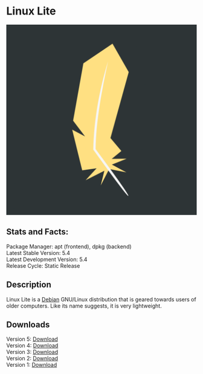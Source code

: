 # Linux Lite

![](icons/LL.png)

## Stats and Facts:
Package Manager: apt (frontend), dpkg (backend)<br>
Latest Stable Version: 5.4<br>
Latest Development Version: 5.4<br>
Release Cycle: Static Release

## Description
Linux Lite is a [Debian](debian.md) GNU/Linux distribution that is geared towards users of older computers. Like its name suggests, it is very lightweight. 

## Downloads

Version 5: [Download](https://osdn.net/projects/linuxlite/storage/5.4/linux-lite-5.4-64bit.iso)<br>
Version 4: [Download](https://osdn.net/projects/linuxlite/storage/4.8/linux-lite-4.8-64bit.iso)<br>
Version 3: [Download](https://osdn.net/projects/linuxlite/storage/3.8/linux-lite-3.8-64bit.iso)<br>
Version 2: [Download](https://osdn.net/projects/linuxlite/storage/2.8/linux-lite-2.8-64bit.iso)<br>
Version 1: [Download](https://osdn.net/projects/linuxlite/storage/1.0.8/linux-lite-1.0.8-64bit.iso)

